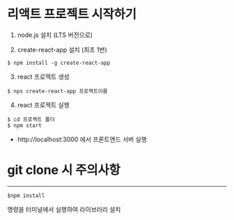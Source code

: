 # 리액트 프로젝트 시작하기

1. node.js 설치 (LTS 버전으로)

2. create-react-app 설치 (최초 1번)

```
$ npm install -g create-react-app
```

3. react 프로젝트 생성

```
$ npx create-react-app 프로젝트이름
```

4. react 프로젝트 실행

```
$ cd 프로젝트 폴더
$ npm start
```
- http://localhost:3000 에서 프론트엔드 서버 실행



# git clone 시 주의사항
---
```
$npm install
```
명령을 터미널에서 실행하여 라이브러리 설치